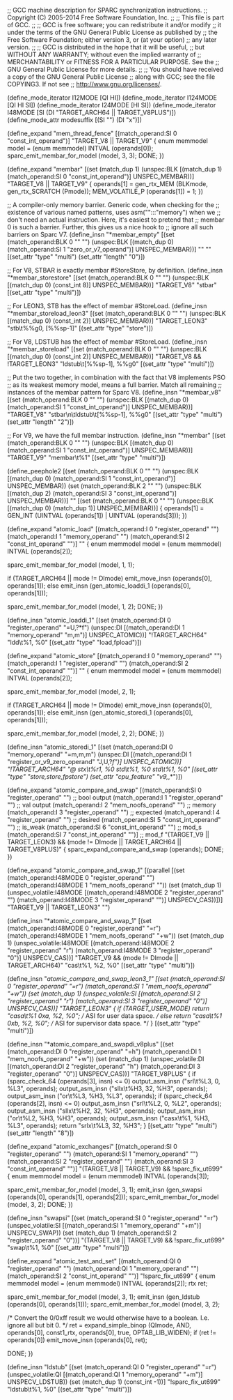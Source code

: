 ;; GCC machine description for SPARC synchronization instructions.
;; Copyright (C) 2005-2014 Free Software Foundation, Inc.
;;
;; This file is part of GCC.
;;
;; GCC is free software; you can redistribute it and/or modify
;; it under the terms of the GNU General Public License as published by
;; the Free Software Foundation; either version 3, or (at your option)
;; any later version.
;;
;; GCC is distributed in the hope that it will be useful,
;; but WITHOUT ANY WARRANTY; without even the implied warranty of
;; MERCHANTABILITY or FITNESS FOR A PARTICULAR PURPOSE.  See the
;; GNU General Public License for more details.
;;
;; You should have received a copy of the GNU General Public License
;; along with GCC; see the file COPYING3.  If not see
;; <http://www.gnu.org/licenses/>.

(define_mode_iterator I12MODE [QI HI])
(define_mode_iterator I124MODE [QI HI SI])
(define_mode_iterator I24MODE [HI SI])
(define_mode_iterator I48MODE [SI (DI "TARGET_ARCH64 || TARGET_V8PLUS")])
(define_mode_attr modesuffix [(SI "") (DI "x")])

(define_expand "mem_thread_fence"
  [(match_operand:SI 0 "const_int_operand")]
  "TARGET_V8 || TARGET_V9"
{
  enum memmodel model = (enum memmodel) INTVAL (operands[0]);
  sparc_emit_membar_for_model (model, 3, 3);
  DONE;
})

(define_expand "membar"
  [(set (match_dup 1)
	(unspec:BLK [(match_dup 1) (match_operand:SI 0 "const_int_operand")]
		    UNSPEC_MEMBAR))]
  "TARGET_V8 || TARGET_V9"
{
  operands[1] = gen_rtx_MEM (BLKmode, gen_rtx_SCRATCH (Pmode));
  MEM_VOLATILE_P (operands[1]) = 1;
})

;; A compiler-only memory barrier.  Generic code, when checking for the
;; existence of various named patterns, uses asm("":::"memory") when we
;; don't need an actual instruction.  Here, it's easiest to pretend that
;; membar 0 is such a barrier.  Further, this gives us a nice hook to 
;; ignore all such barriers on Sparc V7.
(define_insn "*membar_empty"
  [(set (match_operand:BLK 0 "" "")
	(unspec:BLK [(match_dup 0) (match_operand:SI 1 "zero_or_v7_operand")]
		    UNSPEC_MEMBAR))]
  ""
  ""
  [(set_attr "type" "multi")
   (set_attr "length" "0")])

;; For V8, STBAR is exactly membar #StoreStore, by definition.
(define_insn "*membar_storestore"
  [(set (match_operand:BLK 0 "" "")
	(unspec:BLK [(match_dup 0) (const_int 8)] UNSPEC_MEMBAR))]
  "TARGET_V8"
  "stbar"
  [(set_attr "type" "multi")])

;; For LEON3, STB has the effect of membar #StoreLoad.
(define_insn "*membar_storeload_leon3"
  [(set (match_operand:BLK 0 "" "")
	(unspec:BLK [(match_dup 0) (const_int 2)] UNSPEC_MEMBAR))]
  "TARGET_LEON3"
  "stb\t%%g0, [%%sp-1]"
  [(set_attr "type" "store")])

;; For V8, LDSTUB has the effect of membar #StoreLoad.
(define_insn "*membar_storeload"
  [(set (match_operand:BLK 0 "" "")
	(unspec:BLK [(match_dup 0) (const_int 2)] UNSPEC_MEMBAR))]
  "TARGET_V8 && !TARGET_LEON3"
  "ldstub\t[%%sp-1], %%g0"
  [(set_attr "type" "multi")])

;; Put the two together, in combination with the fact that V8 implements PSO
;; as its weakest memory model, means a full barrier.  Match all remaining
;; instances of the membar pattern for Sparc V8.
(define_insn "*membar_v8"
  [(set (match_operand:BLK 0 "" "")
	(unspec:BLK [(match_dup 0) (match_operand:SI 1 "const_int_operand")]
		    UNSPEC_MEMBAR))]
  "TARGET_V8"
  "stbar\n\tldstub\t[%%sp-1], %%g0"
  [(set_attr "type" "multi")
   (set_attr "length" "2")])

;; For V9, we have the full membar instruction.
(define_insn "*membar"
  [(set (match_operand:BLK 0 "" "")
	(unspec:BLK [(match_dup 0) (match_operand:SI 1 "const_int_operand")]
		    UNSPEC_MEMBAR))]
  "TARGET_V9"
  "membar\t%1"
  [(set_attr "type" "multi")])

(define_peephole2
  [(set (match_operand:BLK 0 "" "")
	(unspec:BLK [(match_dup 0) (match_operand:SI 1 "const_int_operand")]
		    UNSPEC_MEMBAR))
   (set (match_operand:BLK 2 "" "")
	(unspec:BLK [(match_dup 2) (match_operand:SI 3 "const_int_operand")]
		    UNSPEC_MEMBAR))]
  ""
  [(set (match_operand:BLK 0 "" "")
	(unspec:BLK [(match_dup 0) (match_dup 1)] UNSPEC_MEMBAR))]
{ operands[1] = GEN_INT (UINTVAL (operands[1]) | UINTVAL (operands[3])); })

(define_expand "atomic_load<mode>"
  [(match_operand:I 0 "register_operand" "")
   (match_operand:I 1 "memory_operand" "")
   (match_operand:SI 2 "const_int_operand" "")]
  ""
{
  enum memmodel model = (enum memmodel) INTVAL (operands[2]);

  sparc_emit_membar_for_model (model, 1, 1);

  if (TARGET_ARCH64 || <MODE>mode != DImode)
    emit_move_insn (operands[0], operands[1]);
  else
    emit_insn (gen_atomic_loaddi_1 (operands[0], operands[1]));

  sparc_emit_membar_for_model (model, 1, 2);
  DONE;
})

(define_insn "atomic_loaddi_1"
  [(set (match_operand:DI 0 "register_operand" "=U,?*f")
	(unspec:DI [(match_operand:DI 1 "memory_operand" "m,m")]
		   UNSPEC_ATOMIC))]
  "!TARGET_ARCH64"
  "ldd\t%1, %0"
  [(set_attr "type" "load,fpload")])

(define_expand "atomic_store<mode>"
  [(match_operand:I 0 "memory_operand" "")
   (match_operand:I 1 "register_operand" "")
   (match_operand:SI 2 "const_int_operand" "")]
  ""
{
  enum memmodel model = (enum memmodel) INTVAL (operands[2]);

  sparc_emit_membar_for_model (model, 2, 1);

  if (TARGET_ARCH64 || <MODE>mode != DImode)
    emit_move_insn (operands[0], operands[1]);
  else
    emit_insn (gen_atomic_storedi_1 (operands[0], operands[1]));

  sparc_emit_membar_for_model (model, 2, 2);
  DONE;
})

(define_insn "atomic_storedi_1"
  [(set (match_operand:DI 0 "memory_operand" "=m,m,m")
	(unspec:DI
	  [(match_operand:DI 1 "register_or_v9_zero_operand" "J,U,?*f")]
	  UNSPEC_ATOMIC))]
  "!TARGET_ARCH64"
  "@
   stx\t%r1, %0
   std\t%1, %0
   std\t%1, %0"
  [(set_attr "type" "store,store,fpstore")
   (set_attr "cpu_feature" "v9,*,*")])

(define_expand "atomic_compare_and_swap<mode>"
  [(match_operand:SI 0 "register_operand" "")		;; bool output
   (match_operand:I 1 "register_operand" "")		;; val output
   (match_operand:I 2 "mem_noofs_operand" "")		;; memory
   (match_operand:I 3 "register_operand" "")		;; expected
   (match_operand:I 4 "register_operand" "")		;; desired
   (match_operand:SI 5 "const_int_operand" "")		;; is_weak
   (match_operand:SI 6 "const_int_operand" "")		;; mod_s
   (match_operand:SI 7 "const_int_operand" "")]		;; mod_f
  "(TARGET_V9 || TARGET_LEON3)
   && (<MODE>mode != DImode || TARGET_ARCH64 || TARGET_V8PLUS)"
{
  sparc_expand_compare_and_swap (operands);
  DONE;
})

(define_expand "atomic_compare_and_swap<mode>_1"
  [(parallel
     [(set (match_operand:I48MODE 0 "register_operand" "")
	   (match_operand:I48MODE 1 "mem_noofs_operand" ""))
      (set (match_dup 1)
	   (unspec_volatile:I48MODE
	     [(match_operand:I48MODE 2 "register_operand" "")
	      (match_operand:I48MODE 3 "register_operand" "")]
	     UNSPECV_CAS))])]
  "TARGET_V9 || TARGET_LEON3"
  "")

(define_insn "*atomic_compare_and_swap<mode>_1"
  [(set (match_operand:I48MODE 0 "register_operand" "=r")
	(match_operand:I48MODE 1 "mem_noofs_operand" "+w"))
   (set (match_dup 1)
	(unspec_volatile:I48MODE
	  [(match_operand:I48MODE 2 "register_operand" "r")
	   (match_operand:I48MODE 3 "register_operand" "0")]
	  UNSPECV_CAS))]
  "TARGET_V9 && (<MODE>mode != DImode || TARGET_ARCH64)"
  "cas<modesuffix>\t%1, %2, %0"
  [(set_attr "type" "multi")])

(define_insn "*atomic_compare_and_swap_leon3_1"
  [(set (match_operand:SI 0 "register_operand" "=r")
	(match_operand:SI 1 "mem_noofs_operand" "+w"))
   (set (match_dup 1)
	(unspec_volatile:SI
	  [(match_operand:SI 2 "register_operand" "r")
	   (match_operand:SI 3 "register_operand" "0")]
	  UNSPECV_CAS))]
  "TARGET_LEON3"
{
  if (TARGET_USER_MODE)
    return "casa\t%1 0xa, %2, %0"; /* ASI for user data space.  */
  else
    return "casa\t%1 0xb, %2, %0"; /* ASI for supervisor data space.  */
}
  [(set_attr "type" "multi")])

(define_insn "*atomic_compare_and_swapdi_v8plus"
  [(set (match_operand:DI 0 "register_operand" "=h")
	(match_operand:DI 1 "mem_noofs_operand" "+w"))
   (set (match_dup 1)
	(unspec_volatile:DI
	  [(match_operand:DI 2 "register_operand" "h")
	   (match_operand:DI 3 "register_operand" "0")]
	  UNSPECV_CAS))]
  "TARGET_V8PLUS"
{
  if (sparc_check_64 (operands[3], insn) <= 0)
    output_asm_insn ("srl\t%L3, 0, %L3", operands);
  output_asm_insn ("sllx\t%H3, 32, %H3", operands);
  output_asm_insn ("or\t%L3, %H3, %L3", operands);
  if (sparc_check_64 (operands[2], insn) <= 0)
    output_asm_insn ("srl\t%L2, 0, %L2", operands);
  output_asm_insn ("sllx\t%H2, 32, %H3", operands);
  output_asm_insn ("or\t%L2, %H3, %H3", operands);
  output_asm_insn ("casx\t%1, %H3, %L3", operands);
  return "srlx\t%L3, 32, %H3";
}
  [(set_attr "type" "multi")
   (set_attr "length" "8")])

(define_expand "atomic_exchangesi"
  [(match_operand:SI 0 "register_operand" "")
   (match_operand:SI 1 "memory_operand" "")
   (match_operand:SI 2 "register_operand" "")
   (match_operand:SI 3 "const_int_operand" "")]
  "(TARGET_V8 || TARGET_V9) && !sparc_fix_ut699"
{
  enum memmodel model = (enum memmodel) INTVAL (operands[3]);

  sparc_emit_membar_for_model (model, 3, 1);
  emit_insn (gen_swapsi (operands[0], operands[1], operands[2]));
  sparc_emit_membar_for_model (model, 3, 2);
  DONE;
})

(define_insn "swapsi"
  [(set (match_operand:SI 0 "register_operand" "=r")
	(unspec_volatile:SI [(match_operand:SI 1 "memory_operand" "+m")]
			    UNSPECV_SWAP))
   (set (match_dup 1)
	(match_operand:SI 2 "register_operand" "0"))]
  "(TARGET_V8 || TARGET_V9) && !sparc_fix_ut699"
  "swap\t%1, %0"
  [(set_attr "type" "multi")])

(define_expand "atomic_test_and_set"
  [(match_operand:QI 0 "register_operand" "")
   (match_operand:QI 1 "memory_operand" "")
   (match_operand:SI 2 "const_int_operand" "")]
  "!sparc_fix_ut699"
{
  enum memmodel model = (enum memmodel) INTVAL (operands[2]);
  rtx ret;

  sparc_emit_membar_for_model (model, 3, 1);
  emit_insn (gen_ldstub (operands[0], operands[1]));
  sparc_emit_membar_for_model (model, 3, 2);

  /* Convert the 0/0xff result we would otherwise have to a boolean.
     I.e. ignore all but bit 0.  */
  ret = expand_simple_binop (QImode, AND, operands[0], const1_rtx,
			     operands[0], true, OPTAB_LIB_WIDEN);
  if (ret != operands[0])
    emit_move_insn (operands[0], ret);

  DONE;
})

(define_insn "ldstub"
  [(set (match_operand:QI 0 "register_operand" "=r")
	(unspec_volatile:QI [(match_operand:QI 1 "memory_operand" "+m")]
			    UNSPECV_LDSTUB))
   (set (match_dup 1) (const_int -1))]
  "!sparc_fix_ut699"
  "ldstub\t%1, %0"
  [(set_attr "type" "multi")])
